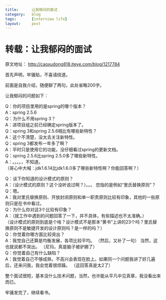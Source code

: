 ```yaml
---
title:      让我郁闷的面试
category:   blog
tags:       [interview life]
layout:     post
---
```




转载：让我郁闷的面试
===============


原文地址： <http://caoxudong818.iteye.com/blog/1217784>

首先声明，牢骚贴，不喜请绕道。

前面是自我介绍，随便聊了两句，此处省略200字。

让我郁闷的问题如下：

Q：你的项目里用的是spring的哪个版本？   
A：spring 2.5.6   
Q：为什么不用spring 3？   
A：进项目组之前已经确定spring版本了。   
Q：spring 3和spring 2.5.6相比有哪些新特性？   
A：这个不清楚，没太去关注新特性。   
Q：spring 3都发布一年多了啊？   
A：平时只是使用它的功能，没仔细看过spring的更新文档。   
Q：spring 2.5.6比spring 2.5.0多了哪些新特性。   
A：。。。。，不知道。   
（哥心中大喊：jdk1.6.14比jdk1.6.0多了哪些新特性啊？你能回答啊？）   


  
  


Q：谈下你知道的设计模式的原则？   
A：（设计模式的原则？这个没听说过啊？）。。。 您指的是例如“里氏替换原则”？   
Q：嗯。   
A：我对里氏替换原则、开放封闭原则和单一职责原则比较有印象，其他的一些原则只是在书中看过。   
Q：为什么你对这3个比较有印象？   
A：（就工作中遇到的问题回答了一下，并不具体，有些描述也不太准确。）   
（设计模式的原则到底是个啥？设计模式不是那本“黄书”上讲的23个吗？里氏替换原则不是敏捷开发的设计原则吗？是一样的吗？）  
Q：你觉着你哪方面比较突出？   
A：我觉自己还算是均衡发展，各项比较平均。 （然后，又补了一句） 当然，这也就说都不突出。 （尼玛，真是脑子被驴踢了）  
Q：你觉着自己有什么缺陷？   
A：我觉着自己不够成熟，不高兴会表现在脸上。如果同一个问题我讲了好几遍后，还来问我，我会觉着很烦躁。 （这回答真是太2了）   


  
  


整个面试很短，基本没什么技术问题，当然，也许能从平凡中见真章，我没看出来而已。

牢骚发完了，继续看书。
